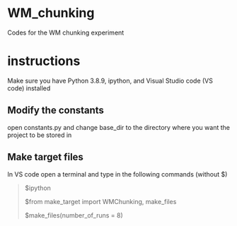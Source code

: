 # WM_chunking
Codes for the WM chunking experiment

# instructions
Make sure you have Python 3.8.9, ipython, and Visual Studio code (VS code) installed

## Modify the constants
open constants.py and change base_dir to the directory where you want the project to be stored in

## Make target files
In VS code open a terminal and type in the following commands (without $)
> $ipython
> 
> $from make_target import WMChunking, make_files
> 
> $make_files(number_of_runs = 8)

